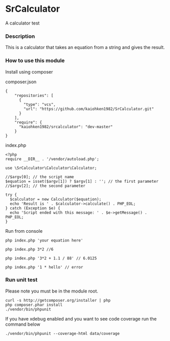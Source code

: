 SrCalculator
============

A calculator test

### Description

This is a calculator that takes an equation from a string and gives the result.

### How to use this module 

Install using composer

composer.json
```
{
    "repositories": [
      {
        "type": "vcs",
        "url": "https://github.com/kaiohken1982/SrCalculator.git"
      }
    ],
    "require": {
      "kaiohken1982/srcalculator": "dev-master"
    }
}
```

index.php
```
<?php 
require __DIR__ . '/vendor/autoload.php';

use \SrCalculator\Calculator\Calculator;

//$argv[0]; // the script name
$equation = isset($argv[1]) ? $argv[1] : ''; // the first parameter
//$argv[2]; // the second parameter

try {
  $calculator = new Calculator($equation);
  echo 'Result is ' . $calculator->calculate() . PHP_EOL;
} catch (Exception $e) {
  echo 'Script ended with this message: ' . $e->getMessage() . PHP_EOL;
}
```

Run from console
```
php index.php 'your equation here'

php index.php 3*2 //6

php index.php '3*2 + 1.1 / 88' // 6.0125

php index.php '1 * hello' // error
```

### Run unit test 

Please note you must be in the module root. 

``` 
curl -s http://getcomposer.org/installer | php 
php composer.phar install 
./vendor/bin/phpunit 
``` 

If you have xdebug enabled and you want to see 
code coverage run the command below

``` 
./vendor/bin/phpunit --coverage-html data/coverage 
```
